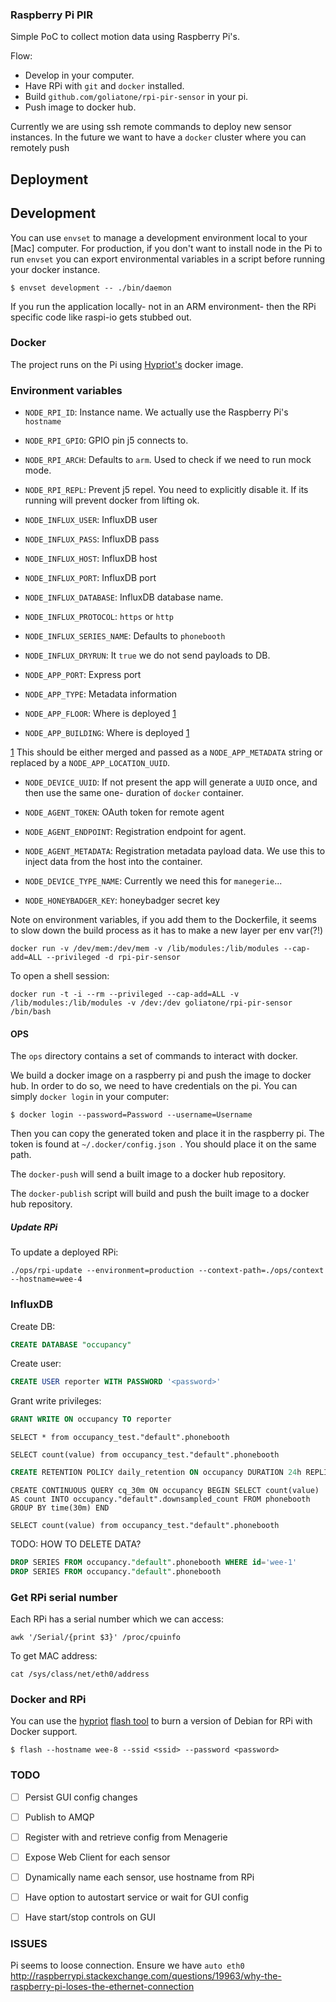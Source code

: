 ### Raspberry Pi PIR 
Simple PoC to collect motion data using Raspberry Pi's.

Flow:

- Develop in your computer.
- Have RPi with `git` and `docker` installed.
- Build `github.com/goliatone/rpi-pir-sensor` in your pi.
- Push image to docker hub.

Currently we are using ssh remote commands to deploy new sensor instances. In the future we want to have a `docker` cluster where you can remotely push 

## Deployment

## Development

You can use `envset` to manage a development environment local to your [Mac] computer. For production, if you don't want to install node in the Pi to run `envset` you can export environmental variables in a script before running your docker instance.

```
$ envset development -- ./bin/daemon
```

If you run the application locally- not in an ARM environment- then the RPi specific code like raspi-io gets stubbed out.

### Docker
The project runs on the Pi using [Hypriot's][1] docker image.

### Environment variables

* `NODE_RPI_ID`: Instance name. We actually use the Raspberry Pi's `hostname`
* `NODE_RPI_GPIO`: GPIO pin j5 connects to.
* `NODE_RPI_ARCH`: Defaults to `arm`. Used to check if we need to run mock mode.
* `NODE_RPI_REPL`: Prevent j5 repel. You need to explicitly disable it. If its running will prevent docker from lifting ok.

* `NODE_INFLUX_USER`: InfluxDB user
* `NODE_INFLUX_PASS`: InfluxDB pass
* `NODE_INFLUX_HOST`: InfluxDB host
* `NODE_INFLUX_PORT`: InfluxDB port
* `NODE_INFLUX_DATABASE`: InfluxDB database name. 
* `NODE_INFLUX_PROTOCOL`: `https` or `http`
* `NODE_INFLUX_SERIES_NAME`: Defaults to `phonebooth`
* `NODE_INFLUX_DRYRUN`: It `true` we do not send payloads to DB.

* `NODE_APP_PORT`: Express port
* `NODE_APP_TYPE`: Metadata information
* `NODE_APP_FLOOR`: Where is deployed [1]
* `NODE_APP_BUILDING`: Where is deployed [1]

[1] This should be either merged and passed as a `NODE_APP_METADATA` string or replaced by a `NODE_APP_LOCATION_UUID`.

* `NODE_DEVICE_UUID`: If not present the app will generate a `UUID` once, and then use the same one- duration of `docker` container.

* `NODE_AGENT_TOKEN`: OAuth token for remote agent
* `NODE_AGENT_ENDPOINT`: Registration endpoint for agent.
* `NODE_AGENT_METADATA`: Registration metadata payload data. We use this to inject data from the host into the container.
* `NODE_DEVICE_TYPE_NAME`: Currently we need this for `manegerie`...

* `NODE_HONEYBADGER_KEY`: honeybadger secret key

Note on environment variables, if you add them to the Dockerfile, it seems to slow down the build process as it has to make a new layer per env var(?!)

```
docker run -v /dev/mem:/dev/mem -v /lib/modules:/lib/modules --cap-add=ALL --privileged -d rpi-pir-sensor
```

To open a shell session:
```
docker run -t -i --rm --privileged --cap-add=ALL -v /lib/modules:/lib/modules -v /dev:/dev goliatone/rpi-pir-sensor /bin/bash
```


#### OPS
The `ops` directory contains a set of commands to interact with docker. 

We build a docker image on a raspberry pi and push the image to docker hub. In order to do so, we need to have credentials on the pi. You can simply `docker login` in your computer:

```
$ docker login --password=Password --username=Username
```

Then you can copy the generated token and place it in the raspberry pi. The token is found at `~/.docker/config.json `. You should place it on the same path.

The `docker-push` will send a built image to a docker hub repository.


The `docker-publish` script will build and push the built image to a docker hub repository.

##### Update RPi 

To update a deployed RPi:

```
./ops/rpi-update --environment=production --context-path=./ops/context --hostname=wee-4
```

### InfluxDB

Create DB:

```sql
CREATE DATABASE "occupancy"
```


Create user:

```sql
CREATE USER reporter WITH PASSWORD '<password>'
```

Grant write privileges:
```sql
GRANT WRITE ON occupancy TO reporter
```


```
SELECT * from occupancy_test."default".phonebooth
```

```
SELECT count(value) from occupancy_test."default".phonebooth
```

```sql
CREATE RETENTION POLICY daily_retention ON occupancy DURATION 24h REPLICATION 1 DEFAULT
```

```
CREATE CONTINUOUS QUERY cq_30m ON occupancy BEGIN SELECT count(value) AS count INTO occupancy."default".downsampled_count FROM phonebooth GROUP BY time(30m) END
```


```
SELECT count(value) from occupancy_test."default".phonebooth
```


TODO: HOW TO DELETE DATA?
```sql
DROP SERIES FROM occupancy."default".phonebooth WHERE id='wee-1'
DROP SERIES FROM occupancy."default".phonebooth
```


### Get RPi serial number

Each RPi has a serial number which we can access:
```
awk '/Serial/{print $3}' /proc/cpuinfo
```

To get MAC address:
```
cat /sys/class/net/eth0/address
```


### Docker and RPi

You can use the [hypriot][hypriot] [flash tool][hft] to burn a version of Debian for RPi with Docker support.

```
$ flash --hostname wee-8 --ssid <ssid> --password <password>
```

### TODO

- [ ] Persist GUI config changes
- [ ] Publish to AMQP
- [ ] Register with and retrieve config from Menagerie
- [ ] Expose Web Client for each sensor
- [ ] Dynamically name each sensor, use hostname from RPi
- [ ] Have option to autostart service or wait for GUI config
- [ ] Have start/stop controls on GUI


[1]: http://blog.hypriot.com

<!--
`https://hub.docker.com/r/goliatone/rpi-pir-sensor/`
-->

### ISSUES
Pi seems to loose connection. Ensure we have `auto eth0`
http://raspberrypi.stackexchange.com/questions/19963/why-the-raspberry-pi-loses-the-ethernet-connection


[hft]:https://github.com/hypriot/flash
[hypriot]:http://blog.hypriot.com/downloads/
